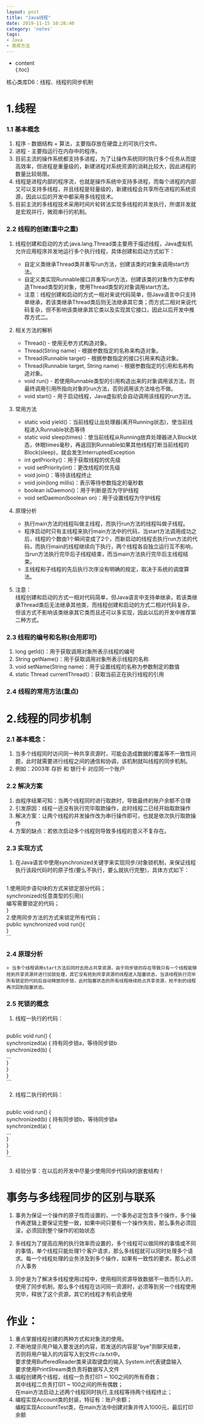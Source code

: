 ```yaml
---    
layout: post    
title: "Java线程"    
date: 2019-11-15 10:26:40    
category: 'notes'    
tags:    
- Java    
- 类库方法
---    
```

* content    
{:toc}    
  
核心类库D6：线程、线程的同步机制      
























    
# 1.线程    
### 1.1 基本概念    
1. 程序 - 数据结构 + 算法，主要指存放在硬盘上的可执行文件。    
2. 进程 - 主要指运行在内存中的程序。    
3. 目前主流的操作系统都支持多进程，为了让操作系统同时执行多个任务从而提高效率，但进程是重量级的，新建进程对系统资源的消耗比较大，因此进程的数量比较局限。    
4. 线程是进程内部的程序流，也就是操作系统中支持多进程，而每个进程的内部又可以支持多线程，并且线程是轻量级的，新建线程会共享所在进程的系统资源，因此以后的开发中都采用多线程技术。    
5. 目前主流的多线程技术采用时间片轮转法实现多线程的并发执行，所谓并发就是宏观并行，微观串行的机制。    
    
### 2.2 线程的创建(重中之重)    
1. 线程创建和启动的方式:java.lang.Thread类主要用于描述线程，Java虚拟机允许应用程序并发地运行多个执行线程，具体创建和启动方式如下：    
    - 自定义类继承Thread类并重写run方法，创建该类的对象来调用start方法。    
    - 自定义类实现Runnable接口并重写run方法，创建该类的对象作为实参构造Thread类型的对象，使用Thread类型的对象调用start方法。        
    - 注意：线程创建和启动的方式一相对来说代码简单，但Java语言中只支持单继承，若该类继承Thread类后则无法继承其它类；而方式二相对来说代码复杂，但不影响该类继承其它类以及实现其它接口，因此以后开发中推荐方式二。  
  
2. 相关方法的解析    
    - Thread() - 使用无参方式构造对象。  
    - Thread(String name) - 根据参数指定的名称来构造对象。  
    - Thread(Runnable target) - 根据参数指定的接口引用来构造对象。  
    - Thread(Runnable target, String name) - 根据参数指定的引用和名称构造对象。  
    - void run() - 若使用Runnable类型的引用构造出来的对象调用该方法，则最终调用引用所指向对象的run方法，否则调用该方法啥也不做。  
    - void start() - 用于启动线程，Java虚拟机会自动调用该线程的run方法。  
  
3. 常用方法  
    - static void yield()：当前线程让出处理器(离开Running状态)，使当前线程进入Runnable状态等待  
    - static void sleep(times)：使当前线程从Running放弃处理器进入Block状态，休眠times毫秒，再返回到Runnable如果其他线程打断当前线程的Block(sleep)，就会发生InterruptedException  
    - int getPriority()：用于获取线程的优先级  
    - void setPriority(int)：更改线程的优先级  
    - void join()：等待该线程终止  
    - void join(long millis)：表示等待参数指定的毫秒数  
    - boolean isDaemon()：用于判断是否为守护线程  
    - void setDaemon(boolean on)：用于设置线程为守护线程  
  
  
4. 原理分析    
    - 执行main方法的线程叫做主线程，而执行run方法的线程叫做子线程。    
    - 程序启动时只有主线程来执行main方法中的代码，当start方法调用成功之后，线程的个数由1个瞬间变成了2个，而新启动的线程去执行run方法的代码，而执行main的线程继续向下执行，两个线程各自独立运行互不影响，当run方法执行完毕后子线程结束，而当main方法执行完毕后主线程结束。    
    - 主线程和子线程的先后执行次序没有明确的规定，取决于系统的调度算法。    
5. 注意：    
    线程创建和启动的方式一相对代码简单，但Java语言中支持单继承，若该类继承Thread类后无法继承其他类，而线程创建和启动的方式二相对代码复杂，但该方式不影响该类继承其它类而且还可以多实现，因此以后的开发中推荐第二种方式。    
    
### 2.3 线程的编号和名称(会用即可)    
1. long getId()：用于获取调用对象所表示线程的编号  
2. String getName()：用于获取调用对象所表示线程的名称  
3. void setName(String name)：用于设置线程的名称为参数制定的数值  
4. static Thread currentThread()：获取当前正在执行线程的引用  
    
### 2.4 线程的常用方法(重点)    
  
  
  
  
# 2.线程的同步机制  
### 2.1 基本概念：  
1. 当多个线程同时访问同一种共享资源时，可能会造成数据的覆盖等不一致性问题，此时就需要进行线程之间的通信和协调，该机制就叫线程的同步机制。  
2. 例如：2003年 存折 和 银行卡 对应同一个账户  
  
### 2.2 解决方案  
1. 由程序结果可知：当两个线程同时进行取款时，导致最终的账户余额不合理  
2. 引发原因：线程一还没有执行完毕取款操作，此时线程二已经开始取款操作  
3. 解决方案：让两个线程的并发操作改为串行操作即可，也就是依次执行取款操作  
4. 方案的缺点：若依次启动多个线程则导致多线程的意义不复存在。  
  
### 2.3 实现方式  
1. 在Java语言中使用synchronized关键字来实现同步/对象锁机制，来保证线程执行该段代码时的原子性(要么不执行，要么就执行完整)，具体方式如下：  
    ```java  
1.使用同步语句块的方式来锁定部分代码；  
synchronized(任意类型的引用){  
 编写需要锁定的代码；  
}  
2.使用同步方法的方式来锁定所有代码；  
public synchronized void run(){  
}  
    ```  
  
### 2.4 原理分析  
    > 当多个线程调用start方法后同时去抢占共享资源，由于同步锁的存在导致只有一个线程能够抢到共享资源并进行加锁处理，其它没有抢到共享资源的线程进入阻塞状态，当该线程执行完毕所有锁定的代码后自动释放同步锁，此时阻塞状态的所有线程继续抢占共享资源，抢不到的线程再次回到阻塞状态。  
  
### 2.5 死锁的概念  
1. 线程一执行的代码：  
    ```java  
public void run() {  
 synchronized(a) {     持有同步锁a，等待同步锁b  
     synchronized(b) {  
         ...  
     }  
 }  
}  
    ```  
  
2. 线程二执行的代码：  
    ```java  
public void run() {  
 synchronized(b) {     持有同步锁b，等待同步锁a  
     synchronized(a) {  
         ...  
     }  
 }  
}  
    ```  
  
3. 经验分享：在以后的开发中尽量少使用同步代码块的嵌套结构！  
    

# 事务与多线程同步的区别与联系
1. 事务为保证一个操作的原子性而设置的，一个事务必定包含多个操作，多个操作再逻辑上要保证完整一致，如果中间只要有一个操作失败，那么事务必须回滚，必须回到整个操作的初始状态

2. 多线程为了提高应用的执行效率而设置的，多个线程可以做同样的事情或不同的事情，单个线程只能处理1个客户请求，那么多线程就可以同时处理多个请求。每一个线程处理的业务涉及到多个操作，如果有一致性的要求，那么必须介入事务

3. 同步是为了解决多线程使用过程中，使用相同资源导致数据不一致而引入的，使用了同步机制，那么多个线程在访问同一资源时，必须等到另一个线程使用完毕，释放了这个资源，其它的线程才有机会使用




# 作业：    
1. 重点掌握线程创建的两种方式和对象流的使用。    
2. 不断地提示用户输入要发送的内容，若发送的内容是"bye"则聊天结束，    
    否则将用户输入的内容写入到文件c:/a.txt中。    
    要求使用BufferedReader类来读取键盘的输入   System.in代表键盘输入    
    要求使用PrintStream类负责将数据写入文件     
3. 编程创建两个线程，线程一负责打印1 ~ 100之间的所有奇数；    
    其中线程二负责打印1 ~ 100之间的所有偶数；    
    在main方法启动上述两个线程同时执行,主线程等待两个线程终止；    
4. 编程实现Account类的封装，特征有：账户余额；    
    编程实现AccountTest类，在main方法中创建对象并传入1000元，最后打印余额       














